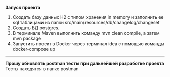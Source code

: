 **Запуск проекта**
1. Создать базу данных H2 с типом хранения in memory и заполнить ее sql таблицами из папки
src/main/resources/db/changelog/changeset
2. Создать БД postgres.
3. В терминале Maven выполнить команду mvn clean compile, а затем mvn package
4. Запустить проект в Docker через терминал idea с помощью команды docker-compose up
---
**Прошу обновлять postman тесты при дальнейшей разработке проекта**
Тесты находятся в папке postman